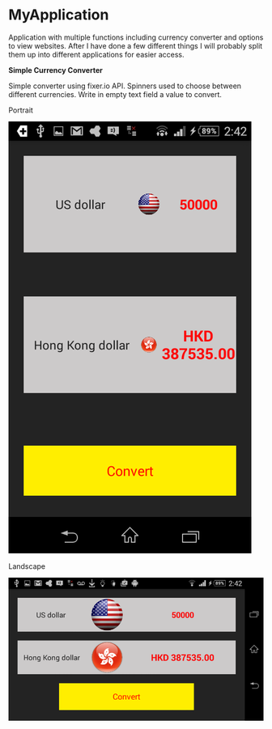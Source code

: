 # MyApplication
Application with multiple functions including currency converter and options to view websites.
After I have done a few different things I will probably split them up into different applications for easier access.

**Simple Currency Converter**

Simple converter using fixer.io API.
Spinners used to choose between different currencies. 
Write in empty text field a value to convert.



Portrait

![My image](https://github.com/AndyyM/MyApplication/blob/master/screenshots/Portrait.png)



Landscape

![My image2](https://github.com/AndyyM/MyApplication/blob/master/screenshots/Landscape.png)





